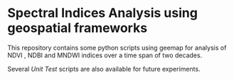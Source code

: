 # Spectral Indices Analysis using geospatial frameworks
This repository contains some python scripts using geemap for analysis of NDVI , NDBI and MNDWI indices over a time span of two decades.

Several *Unit Test* scripts are also available for future experiments.
